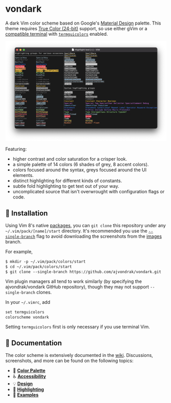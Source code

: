 # vondark

A dark Vim color scheme based on Google's [Material Design](https://material.io) palette. This theme requires [True Color (24-bit)](https://en.wikipedia.org/wiki/Color_depth#True_color_%2824-bit%29) support, so use either gVim or a [compatible terminal](https://github.com/termstandard/colors) with [`termguicolors`](https://vimhelp.org/options.txt.html#%27termguicolors%27) enabled.

![Screenshot of `:source $VIMRUNTIME/syntax/hitest.vim` using the vondark colorscheme](https://raw.githubusercontent.com/ajvondrak/vondark/images/hitest.png)

Featuring:
* higher contrast and color saturation for a crisper look.
* a simple palette of 14 colors (6 shades of grey, 8 accent colors).
* colors focused around the syntax, greys focused around the UI elements.
* distinct highlighting for different kinds of constants.
* subtle fold highlighting to get text out of your way.
* uncomplicated source that isn't overwrought with configuration flags or code.

## 🔨 Installation

Using Vim 8's native [packages](https://vimhelp.org/repeat.txt.html#packages), you can `git clone` this repository under any `~/.vim/pack/[name]/start` directory. It's recommended you use the [`--single-branch`](https://git-scm.com/docs/git-clone#Documentation/git-clone.txt---no-single-branch) flag to avoid downloading the screenshots from the [images](https://github.com/ajvondrak/vondark/tree/images) branch.

For example,

```console
$ mkdir -p ~/.vim/pack/colors/start
$ cd ~/.vim/pack/colors/start
$ git clone --single-branch https://github.com/ajvondrak/vondark.git
```

Vim plugin managers all tend to work similarly (by specifying the ajvondrak/vondark GitHub repository), though they may not support `--single-branch` clones.

In your `~/.vimrc`, add

```viml
set termguicolors
colorscheme vondark
```

Setting `termguicolors` first is only necessary if you use terminal Vim.

## 📖 Documentation

The color scheme is extensively documented in the [wiki](https://github.com/ajvondrak/vondark/wiki). Discussions, screenshots, and more can be found on the following topics:

* 🎨 [**Color Palette**](https://github.com/ajvondrak/vondark/wiki/Color-Palette)
* ♿ [**Accessibility**](https://github.com/ajvondrak/vondark/wiki/Accessibility)
* 💡 [**Design**](https://github.com/ajvondrak/vondark/wiki/Design)
* 🌈 [**Highlighting**](https://github.com/ajvondrak/vondark/wiki/Highlighting)
* 📸 [**Examples**](https://github.com/ajvondrak/vondark/wiki/Examples)
